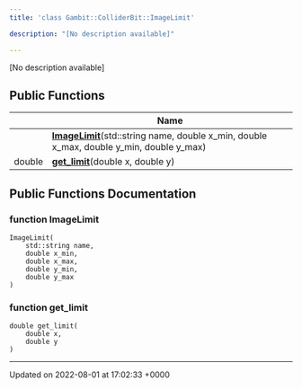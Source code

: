 ```yaml
---
title: 'class Gambit::ColliderBit::ImageLimit'

description: "[No description available]"

---
```









[No description available]

## Public Functions

|                | Name           |
| -------------- | -------------- |
| | **[ImageLimit](/documentation/code/classes/classgambit_1_1colliderbit_1_1imagelimit/#function-imagelimit)**(std::string name, double x_min, double x_max, double y_min, double y_max) |
| double | **[get_limit](/documentation/code/classes/classgambit_1_1colliderbit_1_1imagelimit/#function-get-limit)**(double x, double y) |

## Public Functions Documentation

### function ImageLimit

```
ImageLimit(
    std::string name,
    double x_min,
    double x_max,
    double y_min,
    double y_max
)
```


### function get_limit

```
double get_limit(
    double x,
    double y
)
```


-------------------------------

Updated on 2022-08-01 at 17:02:33 +0000